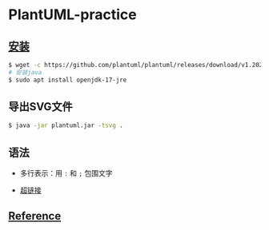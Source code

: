 # PlantUML-practice

## [安装](https://plantuml.com/zh/download)

```bash
$ wget -c https://github.com/plantuml/plantuml/releases/download/v1.2022.0/plantuml-1.2022.0.jar
# 安装java
$ sudo apt install openjdk-17-jre
```

## 导出SVG文件

```bash
$ java -jar plantuml.jar -tsvg .
```

## 语法

- 多行表示：用 `:` 和 `;` 包围文字

- [超链接](https://plantuml.com/zh/link)

## [Reference](https://plantuml.com/zh/)
